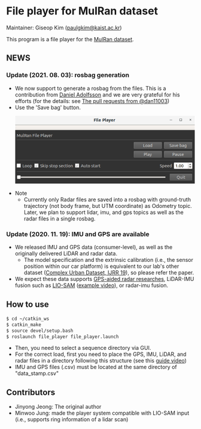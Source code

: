# File player for MulRan dataset

Maintainer: Giseop Kim (paulgkim@kaist.ac.kr)

This program is a file player for the [MulRan dataset](https://sites.google.com/view/mulran-pr/home). 

## NEWS

### Update (2021. 08. 03): rosbag generation 
- We now support to generate a rosbag from the files. This is a contribution from [Daniel Adolfsson](https://github.com/dan11003) and we are very grateful for his efforts (for the details: see [The pull requests from @dan11003](https://github.com/irapkaist/file_player_mulran/pull/7))
- Use the 'Save bag' button. <p align="center"><img src="doc/file_player.png" width=500></p>
- Note
  - Currently only Radar files are saved into a rosbag with ground-truth trajectory (not body frame, but UTM coordinate) as Odometry topic. Later, we plan to support lidar, imu, and gps topics as well as the radar files in a single rosbag.


### Update (2020. 11. 19): IMU and GPS are available 
- We released IMU and GPS data (consumer-level), as well as the originally delivered LiDAR and radar data. 
  - The model specification and the extrinsic calibration (i.e., the sensor position within our car platform) is equivalent to our lab's other dataset ([Complex Urban Dataset, IJRR 19](https://irap.kaist.ac.kr/dataset/)), so please refer the paper. 
- We expect these data supports [GPS-aided radar researches](https://arxiv.org/pdf/2006.02108.pdf), LiDAR-IMU fusion such as [LIO-SAM](https://github.com/TixiaoShan/LIO-SAM) ([example video](https://youtu.be/Y6DXlC34qlc?t=479)), or radar-imu fusion.

## How to use 

```
$ cd ~/catkin_ws
$ catkin_make
$ source devel/setup.bash
$ roslaunch file_player file_player.launch
```
- Then, you need to select a sequence directory via GUI.
- For the correct load, first you need to place the GPS, IMU, LiDAR, and radar files in a directory following this structure (see this [guide video](https://youtu.be/uU-FC-GmHXA?t=45)) 
- IMU and GPS files (.csv) must be located at the same directory of "data_stamp.csv"


## Contributors
- Jinyong Jeong: The original author
- Minwoo Jung: made the player system compatible with LIO-SAM input (i.e., supports ring information of a lidar scan)
 
